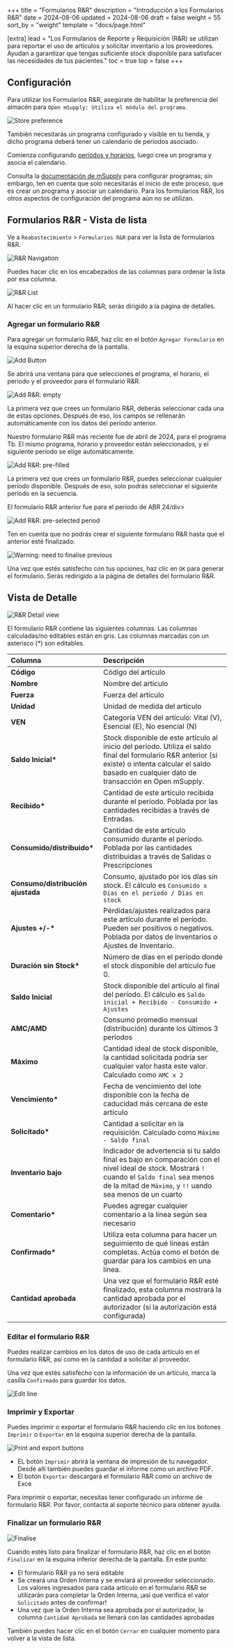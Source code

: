 +++
title = "Formularios R&R"
description = "Introducción a los Formularios R&R"
date = 2024-08-06
updated = 2024-08-06
draft = false
weight = 55
sort_by = "weight"
template = "docs/page.html"

[extra]
lead = "Los Formularios de Reporte y Requisición (R&R) se utilizan para reportar el uso de artículos y solicitar inventario a los proveedores. Ayudan a garantizar que tengas suficiente stock disponible para satisfacer las necesidades de tus pacientes."
toc = true
top = false
+++

## Configuración

Para utilizar los Formularios R&R, asegúrate de habilitar la preferencia del almacén para `Open mSupply: Utiliza el módulo del programa`.

![Store preference](../../programs/Program-module/images/program_pref.png)

También necesitarás un programa configurado y visible en tu tienda, y dicho programa deberá tener un calendario de períodos asociado.

Comienza configurando [periodos y horarios](https://docs.msupply.org.nz/admin:schedules_periods), luego crea un programa y asocia el calendario.

Consulta la [documentación de mSupply](https://docs.msupply.org.nz/items:programs) para configurar programas; sin embargo, ten en cuenta que solo necesitarás el inicio de este proceso, que es crear un programa y asociar un calendario. Para los formularios R&R, los otros aspectos de configuración del programa aún no se utilizan.

## Formularios R&R - Vista de lista

Ve a `Reabastecimiento` > `Formularios R&R` para ver la lista de formularios R&R.

![R&R Navigation](images/goto_rnr.png)

Puedes hacer clic en los encabezados de las columnas para ordenar la lista por esa columna.

![R&R List](images/rnr_list.png)

Al hacer clic en un formulario R&R, serás dirigido a la página de detalles.

### Agregar un formulario R&R

Para agregar un formulario R&R, haz clic en el botón `Agregar Formulario` en la esquina superior derecha de la pantalla.

![Add Button](images/rnr_add_button.png)

Se abrirá una ventana para que selecciones el programa, el horario, el período y el proveedor para el formulario R&R.

![Add R&R: empty](images/add_rnr_empty.png)

La primera vez que crees un formulario R&R, deberás seleccionar cada una de estas opciones. Después de eso, los campos se rellenarán automáticamente con los datos del período anterior.

<div class="imagetitle">Nuestro formulario R&R más reciente fue de abril de 2024, para el programa Tb. El mismo programa, horario y proveedor están seleccionados, y el siguiente período se elige automáticamente.</div>

![Add R&R: pre-filled](images/add_rnr.png)

La primera vez que crees un formulario R&R, puedes seleccionar cualquier período disponible. Después de eso, solo podrás seleccionar el siguiente período en la secuencia.

<div class="imagetitle">El formulario R&R anterior fue para el período de ABR 24/div>

![Add R&R: pre-selected period](images/add_rnr_selected_period.png)

Ten en cuenta que no podrás crear el siguiente formulario R&R hasta que el anterior esté finalizado:

![Warning: need to finalise previous](images/add_rnr_error_finalise.png)

Una vez que estés satisfecho con tus opciones, haz clic en `OK` para generar el formulario. Serás redirigido a la página de detalles del formulario R&R.

## Vista de Detalle

![R&R Detail view](images/rnr_detail.png)

El formulario R&R contiene las siguientes columnas. Las columnas calculadas/no editables están en gris. Las columnas marcadas con un asterisco (\*) son editables.

| Columna                           | Descripción                                                                                                                                                                                                  |
| :-------------------------------- | :----------------------------------------------------------------------------------------------------------------------------------------------------------------------------------------------------------- |
| **Código**                        | Código del artículo                                                                                                                                                                                          |
| **Nombre**                        | Nombre del artículo                                                                                                                                                                                          |
| **Fuerza**                        | Fuerza del artículo                                                                                                                                                                                          |
| **Unidad**                        | Unidad de medida del artículo                                                                                                                                                                                |
| **VEN**                           | Categoría VEN del artículo: Vital (V), Esencial (E), No esencial (N)                                                                                                                                         |
| **Saldo Inicial\***               | Stock disponible de este artículo al inicio del período. Utiliza el saldo final del formulario R&R anterior (si existe) o intenta calcular el saldo basado en cualquier dato de transacción en Open mSupply. |
| **Recibido\***                    | Cantidad de este artículo recibida durante el período. Poblada por las cantidades recibidas a través de Entradas.                                                                                            |
| **Consumido/distribuido\***       | Cantidad de este artículo consumido durante el período. Poblada por las cantidades distribuidas a través de Salidas o Prescripciones                                                                         |
| **Consumo/distribución ajustada** | Consumo, ajustado por los días sin stock. El cálculo es <code>Consumido x Días en el período / Días en stock</code>                                                                                          |
| **Ajustes +/-\***                 | Pérdidas/ajustes realizados para este artículo durante el período. Pueden ser positivos o negativos. Poblada por datos de Inventarios o Ajustes de Inventario.                                               |
| **Duración sin Stock\***          | Número de días en el período donde el stock disponible del artículo fue 0.                                                                                                                                   |
| **Saldo Inicial**                 | Stock disponible del artículo al final del período. El cálculo es <code>Saldo inicial + Recibido - Consumido + Ajustes</code>                                                                                |
| **AMC/AMD**                       | Consumo promedio mensual (distribución) durante los últimos 3 períodos                                                                                                                                       |
| **Máximo**                        | Cantidad ideal de stock disponible, la cantidad solicitada podría ser cualquier valor hasta este valor. Calculado como <code>AMC x 2</code>                                                                  |
| **Vencimiento\***                 | Fecha de vencimiento del lote disponible con la fecha de caducidad más cercana de este artículo                                                                                                              |
| **Solicitado\***                  | Cantidad a solicitar en la requisición. Calculado como <code>Máximo - Saldo final</code>                                                                                                                     |
| **Inventario bajo**               | Indicador de advertencia si tu saldo final es bajo en comparación con el nivel ideal de stock. Mostrará `!` cuando el `Saldo final` sea menos de la mitad de `Máximo`, y `!!` uando sea menos de un cuarto   |
| **Comentario\***                  | Puedes agregar cualquier comentario a la línea según sea necesario                                                                                                                                           |
| **Confirmado\***                  | Utiliza esta columna para hacer un seguimiento de qué líneas están completas. Actúa como el botón de guardar para los cambios en una línea.                                                                  |
| **Cantidad aprobada**             | Una vez que el formulario R&R esté finalizado, esta columna mostrará la cantidad aprobada por el autorizador (si la autorización está configurada)                                                           |

### Editar el formulario R&R

Puedes realizar cambios en los datos de uso de cada artículo en el formulario R&R, así como en la cantidad a solicitar al proveedor.

Una vez que estés satisfecho con la información de un artículo, marca la casilla `Confirmado` para guardar los datos.

![Edit line](images/rnr_edit_line.gif)

### Imprimir y Exportar

Puedes imprimir o exportar el formulario R&R haciendo clic en los botones `Imprimir` o `Exportar` en la esquina superior derecha de la pantalla.

![Print and export buttons](images/rnr_print_and_export.png)

- EL botón `Imprimir` abrirá la ventana de impresión de tu navegador. Desde allí también puedes guardar el informe como un archivo PDF.
- El botón `Exportar` descargará el formulario R&R como un archivo de Exce

<div class="nota">
Para imprimir o exportar, necesitas tener configurado un informe de formulario R&R. Por favor, contacta al soporte técnico para obtener ayuda.
</div>

### Finalizar un formulario R&R

![Finalise](images/rnr_finalise.png)

Cuando estés listo para finalizar el formulario R&R, haz clic en el botón `Finalizar` en la esquina inferior derecha de la pantalla. En este punto:

- El formulario R&R ya no será editable
- Se creará una Orden Interna y se enviará al proveedor seleccionado. Los valores ingresados para cada artículo en el formulario R&R se utilizarán para completar la Orden Interna, ¡así que verifica el valor `Solicitado` antes de confirmar!
- Una vez que la Orden Interna sea aprobada por el autorizador, la columna `Cantidad Aprobada` se llenará con las cantidades aprobadas

También puedes hacer clic en el botón `Cerrar` en cualquier momento para volver a la vista de lista.
